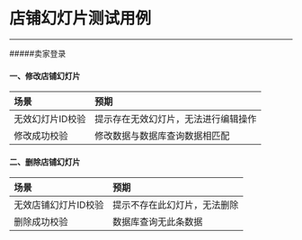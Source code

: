 # 店铺幻灯片测试用例

---
#####卖家登录
#### 一、修改店铺幻灯片

| 场景| 预期|
| :--- | :--- |
| 无效幻灯片ID校验| 提示存在无效幻灯片，无法进行编辑操作 |
| 修改成功校验| 修改数据与数据库查询数据相匹配 |
#### 二、删除店铺幻灯片


| 场景| 预期|
| :--- | :--- |
| 无效店铺幻灯片ID校验| 提示不存在此幻灯片，无法删除 |
| 删除成功校验| 数据库查询无此条数据 |



